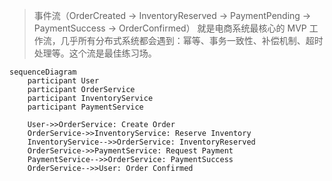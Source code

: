 > 事件流（OrderCreated → InventoryReserved → PaymentPending → PaymentSuccess → OrderConfirmed） 就是电商系统最核心的 MVP 工作流，几乎所有分布式系统都会遇到：幂等、事务一致性、补偿机制、超时处理等。这个流是最佳练习场。

```mermaid
sequenceDiagram
    participant User
    participant OrderService
    participant InventoryService
    participant PaymentService

    User->>OrderService: Create Order
    OrderService->>InventoryService: Reserve Inventory
    InventoryService-->>OrderService: InventoryReserved
    OrderService->>PaymentService: Request Payment
    PaymentService-->>OrderService: PaymentSuccess
    OrderService-->>User: Order Confirmed
